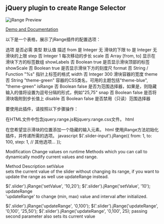 ## jQuery plugin to create Range Selector

![jRange Preview](http://i.imgur.com/da8uZwx.png)

[Demo and Documentation](http://nitinhayaran.github.io/jRange/demo/)

以下是一个表格，展示了jRange插件的配置选项：

选项  是否必需    类型  默认值 描述
from    是   Integer 无   滑块的下限
to  是   Integer 无   滑块的上限
step    否   Integer 1   每次移动的步长
scale   否   Array   [from, to]  显示在滑块下方的标签数组
showLabels  否   Boolean true    是否显示滑块顶部的标签
showScale   否   Boolean true    是否显示滑块下方的刻度尺
format  否   String / Function   "%s"    指针上标签的格式
width   否   Integer 300 滑块容器的宽度
theme   否   String  "theme-green"   容器的CSS类名，可用的主题包括"theme-blue", "theme-green"
isRange 否   Boolean false   是否为范围选择器，如果是，则隐藏输入的值将设置为逗号分隔的形式，例如"25,75"
snap    否   Boolean false   是否将滑块吸附到步长值上
disable 否   Boolean false   是否禁用（只读）范围选择器

要使用此插件，请按照以下步骤操作：

在HTML文件中包含jquery.range.js和jquery.range.css文件。
html
<link rel="stylesheet" href="jquery.range.css">
<script src="jquery.range.js"></script>
在您希望显示滑块的位置添加一个隐藏的输入元素。
html
<input type="hidden" class="slider-input" value="23" />
使用jRange方法初始化插件，并传递所需的选项。
javascript
$('.slider-input').jRange({
    from: 1,
    to: 100,
    step: 1,
    // 其他选项...
});


Modification
Change values on runtime
Methods which you can call to dynamically modify current values and range.

Method          Description
setValue            
sets the current value of the slider without changing its range, if you want to update the range as well use updateRange instead.

$('.slider').jRange('setValue', '10,20');
$('.slider').jRange('setValue', '10');
updateRange         
'updateRange' to change (min, max) value and interval after initialized.

$('.slider').jRange('updateRange', '0,100');
$('.slider').jRange('updateRange', '0,100', '25,50');
$('.slider').jRange('updateRange', '0,100', 25);
passing second parameter also sets its current value